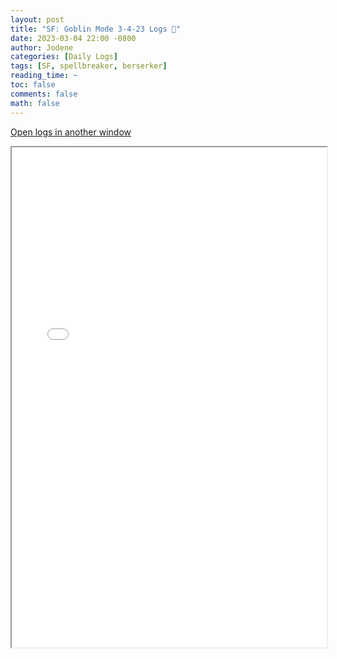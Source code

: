 ```yaml
---
layout: post
title: "SF: Goblin Mode 3-4-23 Logs 📜"
date: 2023-03-04 22:00 -0800
author: Jodene
categories: [Daily Logs]
tags: [SF, spellbreaker, berserker]
reading_time: ~
toc: false
comments: false
math: false
---
```


<a href="/assets/logs/2023/March/daily/3-4-23-SF/index.html#SF%3A%20Goblin%20Mode%20Saturday%203-4-23" target="_blank">Open logs in another window</a>

<iframe src="/assets/logs/2023/March/daily/3-4-23-SF/index.html#SF%3A%20Goblin%20Mode%20Saturday%203-4-23" width="100%" height="800" style="display:block; margin: 0 auto;"> </iframe>
